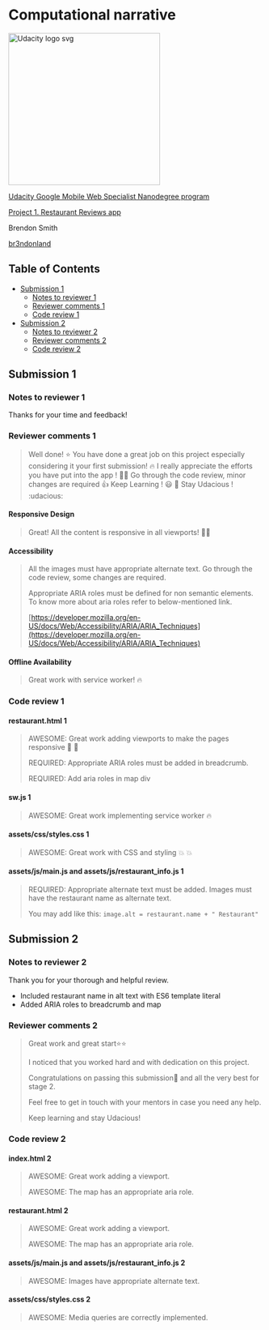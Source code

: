 # Computational narrative

<a href="https://www.udacity.com/">
  <img src="https://s3-us-west-1.amazonaws.com/udacity-content/rebrand/svg/logo.min.svg" width="300" alt="Udacity logo svg">
</a>

[Udacity Google Mobile Web Specialist Nanodegree program](https://www.udacity.com/course/mobile-web-specialist-nanodegree--nd024)

[Project 1. Restaurant Reviews app](https://github.com/br3ndonland/udacity-google-mws)

Brendon Smith

[br3ndonland](https://github.com/br3ndonland)

## Table of Contents <!-- omit in toc -->

- [Submission 1](#submission-1)
  - [Notes to reviewer 1](#notes-to-reviewer-1)
  - [Reviewer comments 1](#reviewer-comments-1)
  - [Code review 1](#code-review-1)
- [Submission 2](#submission-2)
  - [Notes to reviewer 2](#notes-to-reviewer-2)
  - [Reviewer comments 2](#reviewer-comments-2)
  - [Code review 2](#code-review-2)

## Submission 1

### Notes to reviewer 1

Thanks for your time and feedback!

### Reviewer comments 1

> Well done! :star: You have done a great job on this project especially considering it your first submission! :fire: I really appreciate the efforts you have put into the app ! :clap::clap:
> Go through the code review, minor changes are required :+1:
> Keep Learning ! :smiley: :bell:
> Stay Udacious ! :udacious:

#### Responsive Design

> Great! All the content is responsive in all viewports! :clap::clap:

#### Accessibility

> All the images must have appropriate alternate text. Go through the code review, some changes are required.
>
> Appropriate ARIA roles must be defined for non semantic elements. To know more about aria roles refer to below-mentioned link.
>
> [https://developer.mozilla.org/en-US/docs/Web/Accessibility/ARIA/ARIA_Techniques](https://developer.mozilla.org/en-US/docs/Web/Accessibility/ARIA/ARIA_Techniques)

#### Offline Availability

> Great work with service worker! :fire:

### Code review 1

#### restaurant.html 1

> AWESOME: Great work adding viewports to make the pages responsive :clap: :clap:
>
> REQUIRED: Appropriate ARIA roles must be added in breadcrumb.
>
> REQUIRED: Add aria roles in map div

#### sw.js 1

> AWESOME: Great work implementing service worker :fire:

#### assets/css/styles.css 1

> AWESOME: Great work with CSS and styling :boom: :boom:

#### assets/js/main.js and assets/js/restaurant_info.js 1

> REQUIRED: Appropriate alternate text must be added. Images must have the restaurant name as alternate text.
>
> You may add like this: `image.alt = restaurant.name + " Restaurant"`

## Submission 2

### Notes to reviewer 2

Thank you for your thorough and helpful review.

- Included restaurant name in alt text with ES6 template literal
- Added ARIA roles to breadcrumb and map

### Reviewer comments 2

> Great work and great start⭐️⭐️
>
> I noticed that you worked hard and with dedication on this project.
>
> Congratulations on passing this submission🎉 and all the very best for stage 2.
>
> Feel free to get in touch with your mentors in case you need any help.
>
> Keep learning and stay Udacious!

### Code review 2

#### index.html 2

> AWESOME: Great work adding a viewport.
>
> AWESOME: The map has an appropriate aria role.

#### restaurant.html 2

> AWESOME: Great work adding a viewport.
>
> AWESOME: The map has an appropriate aria role.

#### assets/js/main.js and assets/js/restaurant_info.js 2

> AWESOME: Images have appropriate alternate text.

#### assets/css/styles.css 2

> AWESOME: Media queries are correctly implemented.